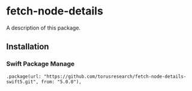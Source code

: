 # fetch-node-details

A description of this package.

## Installation

### Swift Package Manage

```
.package(url: "https://github.com/torusresearch/fetch-node-details-swift5.git", from: "5.0.0"),
```
